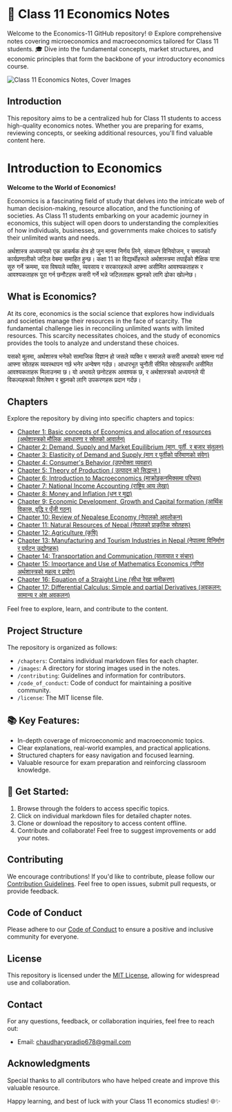 # 📘 Class 11 Economics Notes

Welcome to the Economics-11 GitHub repository! 🌐 Explore comprehensive notes covering microeconomics and macroeconomics tailored for Class 11 students. 🎓 Dive into the fundamental concepts, market structures, and economic principles that form the backbone of your introductory economics course.

<img src="images/cover.jpg" alt="Class 11 Economics Notes, Cover Images" />

## Introduction

This repository aims to be a centralized hub for Class 11 students to access high-quality economics notes. Whether you are preparing for exams, reviewing concepts, or seeking additional resources, you'll find valuable content here.

# Introduction to Economics

**Welcome to the World of Economics!**

Economics is a fascinating field of study that delves into the intricate web of human decision-making, resource allocation, and the functioning of societies. As Class 11 students embarking on your academic journey in economics, this subject will open doors to understanding the complexities of how individuals, businesses, and governments make choices to satisfy their unlimited wants and needs.

अर्थशास्त्र अध्ययनको एक आकर्षक क्षेत्र हो जुन मानव निर्णय लिने, संसाधन विनियोजन, र समाजको कार्यप्रणालीको जटिल वेबमा समाहित हुन्छ। कक्षा 11 का विद्यार्थीहरूले अर्थशास्त्रमा तपाईंको शैक्षिक यात्रा सुरु गर्ने क्रममा, यस विषयले व्यक्ति, व्यवसाय र सरकारहरूले आफ्ना असीमित आवश्यकताहरू र आवश्यकताहरू पूरा गर्न छनौटहरू कसरी गर्ने भन्ने जटिलताहरू बुझ्नको लागि ढोका खोल्नेछ।

## What is Economics?

At its core, economics is the social science that explores how individuals and societies manage their resources in the face of scarcity. The fundamental challenge lies in reconciling unlimited wants with limited resources. This scarcity necessitates choices, and the study of economics provides the tools to analyze and understand these choices.

यसको मूलमा, अर्थशास्त्र भनेको सामाजिक विज्ञान हो जसले व्यक्ति र समाजले कसरी अभावको सामना गर्दा आफ्ना स्रोतहरू व्यवस्थापन गर्छ भनेर अन्वेषण गर्दछ। आधारभूत चुनौती सीमित स्रोतहरूसँग असीमित आवश्यकताहरू मिलाउनमा छ। यो अभावले छनोटहरू आवश्यक छ, र अर्थशास्त्रको अध्ययनले यी विकल्पहरूको विश्लेषण र बुझ्नको लागि उपकरणहरू प्रदान गर्दछ।

## Chapters

Explore the repository by diving into specific chapters and topics:

- [Chapter 1: Basic concepts of Economics and allocation of resources (अर्थशास्त्रको मौलिक अवधारणा र स्रोतको आवार्तन)](./chapters/chapter-1.md)
- [Chapter 2: Demand, Supply and Market Equilibrium (माग, पुर्ती, र बजार संतुलन)](./chapters/chapter-2.md)
- [Chapter 3: Elasticity of Demand and Supply (माग र पुर्तीको परिमाणको संवेग)](./chapters/chapter-3.md)
- [Chapter 4: Consumer's Behavior (उपभोक्ता व्यवहार)](./chapters/chapter-4.md)
- [Chapter 5: Theory of Production ( उत्पादन को सिद्धान्त )](./chapters/chapter-5.md)
- [Chapter 6: Introduction to Macroeconomics (माक्रोइकनमिक्समा परिचय)](./chapters/chapter-6.md)
- [Chapter 7: National Income Accounting (राष्ट्रिय आय लेखा)](./chapters/chapter-7.md)
- [Chapter 8: Money and Inflation (धन र मुद्रा)](./chapters/chapter-8.md)
- [Chapter 9: Economic Development, Growth and Capital formation (आर्थिक विकास, वृद्धि र पूँजी गठन)](./chapters/chapter-9.md)
- [Chapter 10: Review of Nepalese Economy (नेपालको अवलोकन)](./chapters/chapter-10.md)
- [Chapter 11: Natural Resources of Nepal (नेपालको प्राकृतिक स्रोतहरू)](./chapters/chapter-11.md)
- [Chapter 12: Agriculture (कृषि)](./chapters/chapter-12.md)
- [Chapter 13: Manufacturing and Tourism Industries in Nepal (नेपालमा विनिर्माण र पर्यटन उद्योगहरू)](./chapters/chapter-13.md)
- [Chapter 14: Transportation and Communication (यातायात र संचार)](./chapters/chapter-14.md)
- [Chapter 15: Importance and Use of Mathematics Economics (गणित अर्थशास्त्रको महत्व र प्रयोग)](./chapters/chapter-15.md)
- [Chapter 16: Equation of a Straight Line (सीधा रेखा समीकरण)](./chapters/chapter-16.md)
- [Chapter 17: Differential Calculus: Simple and partial Derivatives (अवकलन: सामान्य र अंश अवकलन)](./chapters/chapter-17.md)

Feel free to explore, learn, and contribute to the content.

## Project Structure

The repository is organized as follows:

- `/chapters`: Contains individual markdown files for each chapter.
- `/images`: A directory for storing images used in the notes.
- `/contributing`: Guidelines and information for contributors.
- `/code_of_conduct`: Code of conduct for maintaining a positive community.
- `/license`: The MIT license file.

## 📚 Key Features:

- In-depth coverage of microeconomic and macroeconomic topics.
- Clear explanations, real-world examples, and practical applications.
- Structured chapters for easy navigation and focused learning.
- Valuable resource for exam preparation and reinforcing classroom knowledge.

## 🚀 Get Started:

1. Browse through the folders to access specific topics.
2. Click on individual markdown files for detailed chapter notes.
3. Clone or download the repository to access content offline.
4. Contribute and collaborate! Feel free to suggest improvements or add your notes.

## Contributing

We encourage contributions! If you'd like to contribute, please follow our [Contribution Guidelines](./CONTRIBUTING.md). Feel free to open issues, submit pull requests, or provide feedback.

## Code of Conduct

Please adhere to our [Code of Conduct](./CODE_OF_CONDUCT.md) to ensure a positive and inclusive community for everyone.

## License

This repository is licensed under the [MIT License](./LICENSE), allowing for widespread use and collaboration.

## Contact

For any questions, feedback, or collaboration inquiries, feel free to reach out:

- Email: chaudharypradip678@gmail.com
<!-- -  Twitter: [@YourTwitterHandle](https://twitter.com/YourTwitterHandle) -->

## Acknowledgments

Special thanks to all contributors who have helped create and improve this valuable resource.

Happy learning, and best of luck with your Class 11 economics studies! 🌐✨
